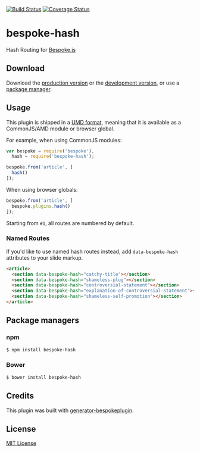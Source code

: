 [![Build Status](https://img.shields.io/travis/markdalgleish/bespoke-hash/master.svg?style=flat)](http://travis-ci.org/markdalgleish/bespoke-hash) [![Coverage Status](https://img.shields.io/coveralls/markdalgleish/bespoke-hash/master.svg?style=flat)](https://coveralls.io/r/markdalgleish/bespoke-hash)

# bespoke-hash

Hash Routing for [Bespoke.js](https://github.com/markdalgleish/bespoke.js)

## Download

Download the [production version][min] or the [development version][max], or use a [package manager](#package-managers).

[min]: https://raw.github.com/markdalgleish/bespoke-hash/master/dist/bespoke-hash.min.js
[max]: https://raw.github.com/markdalgleish/bespoke-hash/master/dist/bespoke-hash.js

## Usage

This plugin is shipped in a [UMD format](https://github.com/umdjs/umd), meaning that it is available as a CommonJS/AMD module or browser global.

For example, when using CommonJS modules:

```js
var bespoke = require('bespoke'),
  hash = require('bespoke-hash');

bespoke.from('article', [
  hash()
]);
```

When using browser globals:

```js
bespoke.from('article', [
  bespoke.plugins.hash()
]);
```

Starting from `#1`, all routes are numbered by default.

### Named Routes

If you'd like to use named hash routes instead, add `data-bespoke-hash` attributes to your slide markup.

```html
<article>
  <section data-bespoke-hash="catchy-title"></section>
  <section data-bespoke-hash="shameless-plug"></section>
  <section data-bespoke-hash="controversial-statement"></section>
  <section data-bespoke-hash="explanation-of-controversial-statement"></section>
  <section data-bespoke-hash="shameless-self-promotion"></section>
</article>
```

## Package managers

### npm

```bash
$ npm install bespoke-hash
```

### Bower

```bash
$ bower install bespoke-hash
```

## Credits

This plugin was built with [generator-bespokeplugin](https://github.com/markdalgleish/generator-bespokeplugin).

## License

[MIT License](http://en.wikipedia.org/wiki/MIT_License)
